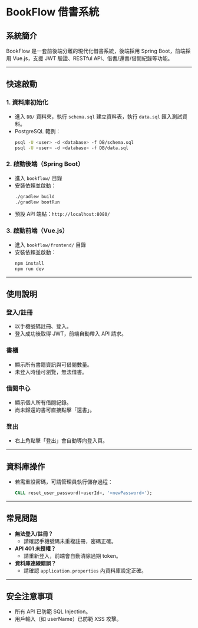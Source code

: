 # BookFlow 借書系統

## 系統簡介
BookFlow 是一套前後端分離的現代化借書系統，後端採用 Spring Boot，前端採用 Vue.js，支援 JWT 驗證、RESTful API、借書/還書/借閱紀錄等功能。

---

## 快速啟動

### 1. 資料庫初始化
- 進入 `DB/` 資料夾，執行 `schema.sql` 建立資料表，執行 `data.sql` 匯入測試資料。
- PostgreSQL 範例：
  ```sh
  psql -U <user> -d <database> -f DB/schema.sql
  psql -U <user> -d <database> -f DB/data.sql
  ```

### 2. 啟動後端（Spring Boot）
- 進入 `bookflow/` 目錄
- 安裝依賴並啟動：
  ```sh
  ./gradlew build
  ./gradlew bootRun
  ```
- 預設 API 端點：`http://localhost:8080/`

### 3. 啟動前端（Vue.js）
- 進入 `bookflow/frontend/` 目錄
- 安裝依賴並啟動：
  ```sh
  npm install
  npm run dev
---

## 使用說明

### 登入/註冊
- 以手機號碼註冊、登入。
- 登入成功後取得 JWT，前端自動帶入 API 請求。

### 書櫃
- 顯示所有書籍資訊與可借閱數量。
- 未登入時僅可瀏覽，無法借書。

### 借閱中心
- 顯示個人所有借閱紀錄。
- 尚未歸還的書可直接點擊「還書」。

### 登出
- 右上角點擊「登出」會自動導向登入頁。

---

## 資料庫操作
- 若需重設密碼，可請管理員執行儲存過程：
  ```sql
  CALL reset_user_password(<userId>, '<newPassword>');
  ```

---

## 常見問題
- **無法登入/註冊？**
  - 請確認手機號碼未重複註冊，密碼正確。
- **API 401 未授權？**
  - 請重新登入，前端會自動清除過期 token。
- **資料庫連線錯誤？**
  - 請確認 `application.properties` 內資料庫設定正確。

---

## 安全注意事項
- 所有 API 已防範 SQL Injection。
- 用戶輸入（如 userName）已防範 XSS 攻擊。